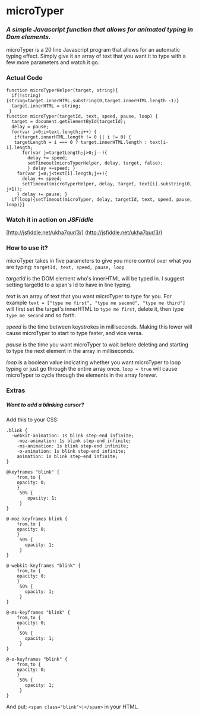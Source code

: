 # microTyper

### *A simple Javascript function that allows for animated typing in Dom elements.*

microTyper is a 20 line Javascript program that allows for an automatic typing effect. Simply give it an array of text that you want it to type with a few more parameters and watch it go.

### Actual Code

```
function microTyperHelper(target, string){
  if(!string) {string=target.innerHTML.substring(0,target.innerHTML.length -1)}
  target.innerHTML = string;
 }
function microTyper(targetId, text, speed, pause, loop) {
  target = document.getElementById(targetId);
  delay = pause;
  for(var i=0;i<text.length;i++) {
   if(target.innerHTML.length != 0 || i != 0) {
   targetLength = i === 0 ? target.innerHTML.length : text[i-1].length;
      for(var j=targetLength;j>0;j--){
        delay += speed;
        setTimeout(microTyperHelper, delay, target, false);
        } delay +=speed; }
    for(var j=0;j<text[i].length;j++){
      delay += speed;
      setTimeout(microTyperHelper, delay, target, text[i].substring(0, j+1));
    } delay += pause; }
  if(loop){setTimeout(microTyper, delay, targetId, text, speed, pause, loop)}}
```

### Watch it in action on *JSFiddle*

[http://jsfiddle.net/ukha7qur/3/] (http://jsfiddle.net/ukha7qur/3/)

### How to use it?

microTyper takes in five parameters to give you more control over what you are typing: `targetId, text, speed, pause, loop`

*targetId* is the DOM element who's innerHTML will be typed in. I suggest setting targetId to a span's Id to have in line typing.

*text* is an array of text that you want microTyper to type for you. For example `text = ["type me first", "type me second", "type me third"]` will first set the target's innerHTML to `type me first`, delete it, then type `type me second` and so forth.

*speed* is the time between keystrokes in milliseconds. Making this lower will cause microTyper to start to type faster, and vice versa.

*pause* is the time you want microTyper to wait before deleting and starting to type the next element in the array in milliseconds.

*loop* is a boolean value indicating whether you want microTyper to loop typing or just go through the entire array once. `loop = true` will cause microTyper to cycle through the elements in the array forever.

### Extras

##### Want to add a blinking cursor?


Add this to your CSS:
```
.blink {
  -webkit-animation: 1s blink step-end infinite;
	-moz-animation: 1s blink step-end infinite;
	-ms-animation: 1s blink step-end infinite;
	-o-animation: 1s blink step-end infinite;
	animation: 1s blink step-end infinite;
}

@keyframes "blink" {
	from,to {
	opacity: 0;
    }
     50% {
        opacity: 1;
     }
}

@-moz-keyframes blink {
	from,to {
	opacity: 0;
    }
     50% {
       opacity: 1;
     }
}

@-webkit-keyframes "blink" {
	from,to {
	opacity: 0;
    }
     50% {
       opacity: 1;
     }
}

@-ms-keyframes "blink" {
	from,to {
	opacity: 0;
    }
     50% {
       opacity: 1;
     }
}

@-o-keyframes "blink" {
	from,to {
	opacity: 0;
    }
     50% {
       opacity: 1;
     }
}
```

And put: `<span class="blink">|</span>` in your HTML.
